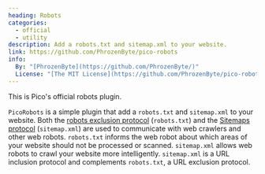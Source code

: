```yaml
---
heading: Robots
categories:
  - official
  - utility
description: Add a robots.txt and sitemap.xml to your website.
link: https://github.com/PhrozenByte/pico-robots
info:
  By: "[PhrozenByte](https://github.com/PhrozenByte/)"
  License: "[The MIT License](https://github.com/PhrozenByte/pico-robots/blob/master/LICENSE)"
---
```


This is Pico's official robots plugin.

`PicoRobots` is a simple plugin that add a `robots.txt` and `sitemap.xml` to your website. Both the [robots exclusion protocol](https://en.wikipedia.org/wiki/Robots_exclusion_standard) (`robots.txt`) and the [Sitemaps protocol](https://en.wikipedia.org/wiki/Sitemaps) (`sitemap.xml`) are used to communicate with web crawlers and other web robots. `robots.txt` informs the web robot about which areas of your website should not be processed or scanned. `sitemap.xml` allows web robots to crawl your website more intelligently. `sitemap.xml` is a URL inclusion protocol and complements `robots.txt`, a URL exclusion protocol.
